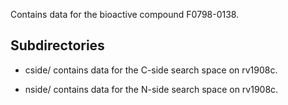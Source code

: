 Contains data for the bioactive compound F0798-0138.

## Subdirectories

- cside/ contains data for the C-side search space on rv1908c.

- nside/ contains data for the N-side search space on rv1908c.

